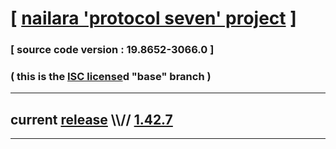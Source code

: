 
# [ [nailara 'protocol seven' project](http://src.nailara.net/) ]

### [ source code version : 19.8652-3066.0 ]

### ( this is the [ISC license](license)d "base" branch )
---
## current [release](https://github.com/anotherlink/nailara/releases) \\\\// [1.42.7](https://github.com/anotherlink/nailara/releases/tag/1.42.7)
---
